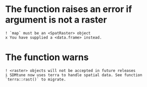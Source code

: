 # The function raises an error if argument is not a raster

    ! `map` must be an <SpatRaster> object
    x You have supplied a <data.frame> instead.

# The function warns

    ! <raster> objects will not be accepted in future releases
    i SDMtune now uses terra to handle spatial data. See function `terra::rast()` to migrate.

